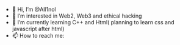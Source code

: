 - 👋 Hi, I’m @All1nol
- 👀 I’m interested in Web2, Web3 and ethical hacking
- 🌱 I’m currently learning C++ and Html( planning to learn css and javascript after html)
- 📫 How to reach me: 

<!---
All1nol/All1nol is a ✨ special ✨ repository because its `README.md` (this file) appears on your GitHub profile.
You can click the Preview link to take a look at your changes.
--->
